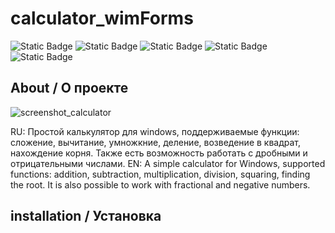 # calculator_wimForms
![Static Badge](https://img.shields.io/badge/language-C%2B%2B-red)
![Static Badge](https://img.shields.io/badge/powered_by-NET_Framework_4.7.2-blue)
![Static Badge](https://img.shields.io/badge/platforms-Windows-purple)
![Static Badge](https://img.shields.io/badge/version-1.0-orange)
![Static Badge](https://img.shields.io/badge/developer-sergxlove-green)

## About / О проекте

![screenshot_calculator](https://github.com/sergxlove/calculator_wimForms/assets/135740568/705017b0-b51c-4284-92f3-2526c1f042cb)



RU: Простой калькулятор для windows, поддерживаемые функции: сложение, вычитание, умножкние, деление, возведение в квадрат, нахождение корня. Также есть возможность работать с дробными и отрицательными числами.
EN: A simple calculator for Windows, supported functions: addition, subtraction, multiplication, division, squaring, finding the root. It is also possible to work with fractional and negative numbers.

## installation / Установка

